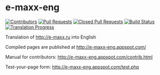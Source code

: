 e-maxx-eng
==========

[![Contributors](https://img.shields.io/github/contributors/e-maxx-eng/e-maxx-eng.svg)](https://github.com/e-maxx-eng/e-maxx-eng/graphs/contributors)
[![Pull Requests](https://img.shields.io/github/issues-pr/e-maxx-eng/e-maxx-eng.svg)](https://github.com/e-maxx-eng/e-maxx-eng/pulls)
[![Closed Pull Requests](https://img.shields.io/github/issues-pr-closed/e-maxx-eng/e-maxx-eng.svg)](https://github.com/e-maxx-eng/e-maxx-eng/pulls?q=is%3Apr+is%3Aclosed)
[![Build Status](https://travis-ci.org/e-maxx-eng/e-maxx-eng.svg?branch=master)](https://travis-ci.org/e-maxx-eng/e-maxx-eng)
[![Translation Progress](https://img.shields.io/badge/translation_progress-59.3%25-yellowgreen.svg)](https://github.com/e-maxx-eng/e-maxx-eng/wiki/Translation-Progress)

Translation of http://e-maxx.ru into English

Compiled pages are published at http://e-maxx-eng.appspot.com/

Manual for contributors: http://e-maxx-eng.appspot.com/contrib.html

Test-your-page form: http://e-maxx-eng.appspot.com/test.php
